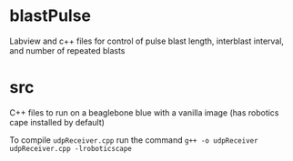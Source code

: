 # blastPulse
Labview and c++ files for control of pulse blast length, interblast interval, and number of repeated blasts

# src

C++ files to run on a beaglebone blue with a vanilla image (has robotics cape installed by default)

To compile `udpReceiver.cpp` run the command `g++ -o udpReceiver udpReceiver.cpp -lroboticscape`
